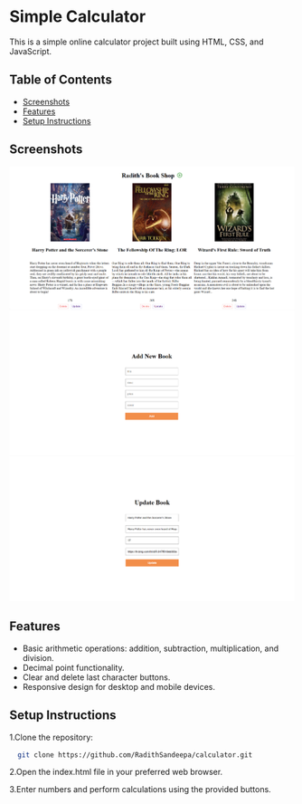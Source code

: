 
# Simple Calculator

This is a simple online calculator project built using HTML, CSS, and JavaScript.
## Table of Contents

- [Screenshots](#Screenshots)
- [Features](#Features)
- [Setup Instructions](#Setup-Instructions)


<a id="Screenshots"></a>
## Screenshots

![Home](https://github.com/RadithSandeepa/simple-book-manager/blob/main/photos/home.png)
![Add](https://github.com/RadithSandeepa/simple-book-manager/blob/main/photos/add.png)
![Update](https://github.com/RadithSandeepa/simple-book-manager/blob/main/photos/edit.png)

<a id="Features"></a>
## Features

- Basic arithmetic operations: addition, subtraction, multiplication, and division.
- Decimal point functionality.
- Clear and delete last character buttons.
- Responsive design for desktop and mobile devices.

<a id="Setup-Instructions"></a>
## Setup Instructions

  1.Clone the repository:

```bash
  git clone https://github.com/RadithSandeepa/calculator.git
```


 2.Open the index.html file in your preferred web browser.

 3.Enter numbers and perform calculations using the provided  buttons.
